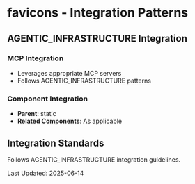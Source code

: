 # favicons - Integration Patterns

## AGENTIC_INFRASTRUCTURE Integration

### MCP Integration
- Leverages appropriate MCP servers
- Follows AGENTIC_INFRASTRUCTURE patterns

### Component Integration
- **Parent**: static
- **Related Components**: As applicable

## Integration Standards

Follows AGENTIC_INFRASTRUCTURE integration guidelines.

Last Updated: 2025-06-14
